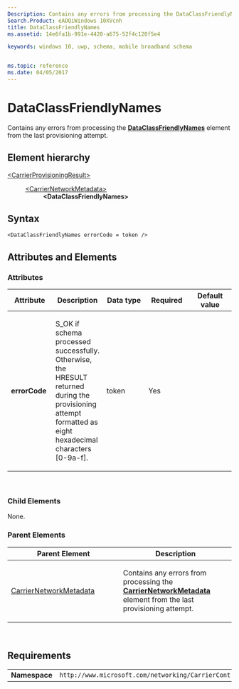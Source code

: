```yaml
---
Description: Contains any errors from processing the DataClassFriendlyNames element from the last provisioning attempt.
Search.Product: eADQiWindows 10XVcnh
title: DataClassFriendlyNames
ms.assetid: 14e6fa1b-991e-4420-a675-52f4c120f5e4

keywords: windows 10, uwp, schema, mobile broadband schema


ms.topic: reference
ms.date: 04/05/2017
---
```


# DataClassFriendlyNames


Contains any errors from processing the [**DataClassFriendlyNames**](../carriercontrolschema-v2/element-dataclassfriendlynames.md) element from the last provisioning attempt.

## Element hierarchy

<dl>
<dt><a href="element-carrierprovisioningresult.md">&lt;CarrierProvisioningResult&gt;</a></dt>
<dd>
<dl>
<dt><a href="element-carriernetworkmetadata.md">&lt;CarrierNetworkMetadata&gt;</a></dt>
<dd><b>&lt;DataClassFriendlyNames&gt;</b></dd>
</dl>
</dd>
</dl>

## Syntax

``` syntax
<DataClassFriendlyNames errorCode = token />
```

## Attributes and Elements


### Attributes

<table>
<colgroup>
<col width="20%" />
<col width="20%" />
<col width="20%" />
<col width="20%" />
<col width="20%" />
</colgroup>
<thead>
<tr class="header">
<th>Attribute</th>
<th>Description</th>
<th>Data type</th>
<th>Required</th>
<th>Default value</th>
</tr>
</thead>
<tbody>
<tr class="odd">
<td><strong>errorCode</strong></td>
<td><p>S_OK if schema processed successfully. Otherwise, the HRESULT returned during the provisioning attempt formatted as eight hexadecimal characters [0-9a-f].</p></td>
<td>token</td>
<td>Yes</td>
<td></td>
</tr>
</tbody>
</table>

 

### Child Elements

None.

### Parent Elements

<table>
<colgroup>
<col width="50%" />
<col width="50%" />
</colgroup>
<thead>
<tr class="header">
<th>Parent Element</th>
<th>Description</th>
</tr>
</thead>
<tbody>
<tr class="odd">
<td><a href="element-carriernetworkmetadata.md">CarrierNetworkMetadata</a> </td>
<td><p>Contains any errors from processing the <a href="/uwp/schemas/mobilebroadbandschema/carriercontrolschema-v2/element-carriernetworkmetadata"><strong>CarrierNetworkMetadata</strong></a>  element from the last provisioning attempt.</p></td>
</tr>
</tbody>
</table>

 

## Requirements

|          |         |
|----------|--------------|
| **Namespace** | `http://www.microsoft.com/networking/CarrierControlResults/v2` |

 

 